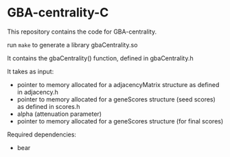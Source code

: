 # GBA-centrality-C

This repository contains the code for GBA-centrality.

run `make` to generate a library gbaCentrality.so

It contains the gbaCentrality() function, defined in gbaCentrality.h

It takes as input:
- pointer to memory allocated for a adjacencyMatrix structure as defined in adjacency.h
- pointer to memory allocated for a geneScores structure (seed scores) as defined in scores.h
- alpha (attenuation parameter)
- pointer to memory allocated for a geneScores structure (for final scores)

Required dependencies:
- bear
